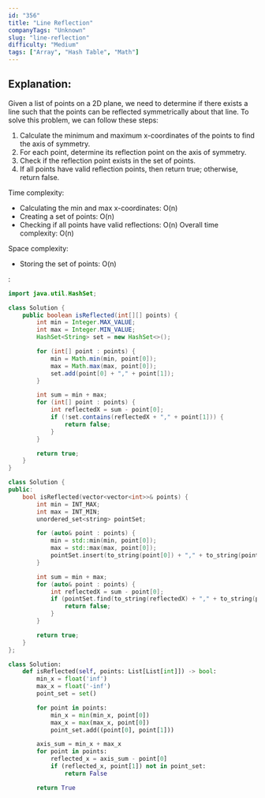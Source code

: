 ```yaml
---
id: "356"
title: "Line Reflection"
companyTags: "Unknown"
slug: "line-reflection"
difficulty: "Medium"
tags: ["Array", "Hash Table", "Math"]
---
```


## Explanation:

Given a list of points on a 2D plane, we need to determine if there exists a line such that the points can be reflected symmetrically about that line. To solve this problem, we can follow these steps:

1. Calculate the minimum and maximum x-coordinates of the points to find the axis of symmetry.
2. For each point, determine its reflection point on the axis of symmetry.
3. Check if the reflection point exists in the set of points.
4. If all points have valid reflection points, then return true; otherwise, return false.

Time complexity:
- Calculating the min and max x-coordinates: O(n)
- Creating a set of points: O(n)
- Checking if all points have valid reflections: O(n)
Overall time complexity: O(n)

Space complexity:
- Storing the set of points: O(n)

:

```java
import java.util.HashSet;

class Solution {
    public boolean isReflected(int[][] points) {
        int min = Integer.MAX_VALUE;
        int max = Integer.MIN_VALUE;
        HashSet<String> set = new HashSet<>();

        for (int[] point : points) {
            min = Math.min(min, point[0]);
            max = Math.max(max, point[0]);
            set.add(point[0] + "," + point[1]);
        }

        int sum = min + max;
        for (int[] point : points) {
            int reflectedX = sum - point[0];
            if (!set.contains(reflectedX + "," + point[1])) {
                return false;
            }
        }

        return true;
    }
}
```

```cpp
class Solution {
public:
    bool isReflected(vector<vector<int>>& points) {
        int min = INT_MAX;
        int max = INT_MIN;
        unordered_set<string> pointSet;

        for (auto& point : points) {
            min = std::min(min, point[0]);
            max = std::max(max, point[0]);
            pointSet.insert(to_string(point[0]) + "," + to_string(point[1]));
        }

        int sum = min + max;
        for (auto& point : points) {
            int reflectedX = sum - point[0];
            if (pointSet.find(to_string(reflectedX) + "," + to_string(point[1])) == pointSet.end()) {
                return false;
            }
        }

        return true;
    }
};
```

```python
class Solution:
    def isReflected(self, points: List[List[int]]) -> bool:
        min_x = float('inf')
        max_x = float('-inf')
        point_set = set()

        for point in points:
            min_x = min(min_x, point[0])
            max_x = max(max_x, point[0])
            point_set.add((point[0], point[1]))

        axis_sum = min_x + max_x
        for point in points:
            reflected_x = axis_sum - point[0]
            if (reflected_x, point[1]) not in point_set:
                return False

        return True
```
